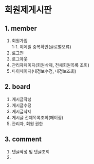 # 회원제게시판 
## 1. member
1. 회원가입
<br> 1-1. 이메일 중복확인(글로벌오류)
2. 로그인
3. 로그아웃
4. 관리자페이지(회원삭제, 전체회원목록 조회)
5. 마이페이지(내정보수정, 내정보조회)


## 2. board
1. 게시글작성
2. 게시글수정
3. 게시글삭제
4. 게시글 전체목록조회(페이징)
5. 관리자, 회원 권한


## 3. comment
1. 댓글작성 및 댓글조회
2. 